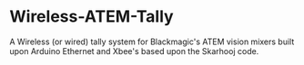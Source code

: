 Wireless-ATEM-Tally
===================

A Wireless (or wired) tally system for Blackmagic's ATEM vision mixers built upon Arduino Ethernet and Xbee's based upon the Skarhooj code.
